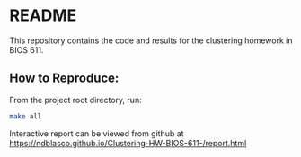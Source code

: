 # README
This repository contains the code and results for the clustering homework in BIOS 611. 
## How to Reproduce:
From the project root directory, run:
```bash
make all
```
Interactive report can be viewed from github at https://ndblasco.github.io/Clustering-HW-BIOS-611-/report.html
